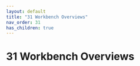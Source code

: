 ```yaml
---
layout: default
title: "31 Workbench Overviews"
nav_order: 31
has_children: true
---
```

# 31 Workbench Overviews
  
